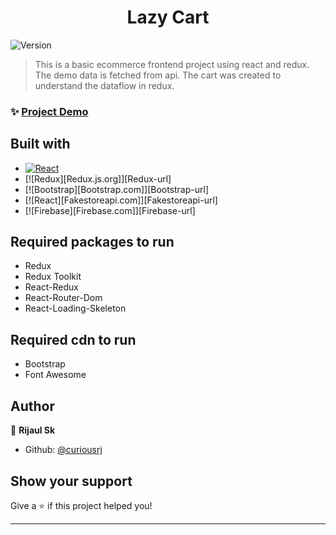 <h1 align="center">Lazy Cart</h1>
<p>
  <img alt="Version" src="https://img.shields.io/badge/version-0.1.0-blue.svg?cacheSeconds=2592000" />
</p>

> This is a basic ecommerce frontend project using react and redux. The demo data is fetched from api. The cart was created to understand the dataflow in redux.

### ✨ [ Project Demo](https://lazycart-96f49.web.app)

## Built with

* [![React](https://Reactjs.org)](https://Reactjs.org)
* [![Redux][Redux.js.org]][Redux-url]
* [![Bootstrap][Bootstrap.com]][Bootstrap-url]
* [![React][Fakestoreapi.com]][Fakestoreapi-url]
* [![Firebase][Firebase.com]][Firebase-url]

## Required packages to run

* Redux
* Redux Toolkit
* React-Redux
* React-Router-Dom
* React-Loading-Skeleton

## Required cdn to run

* Bootstrap
* Font Awesome

## Author

👤 **Rijaul Sk**

* Github: [@curiousrj](https://github.com/curiousrj)

## Show your support

Give a ⭐️ if this project helped you!

***